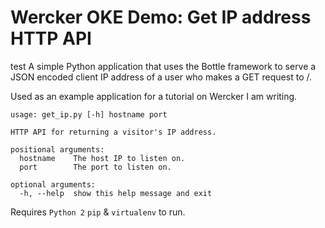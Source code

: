# Wercker OKE Demo: Get IP address HTTP API
test
A simple Python application that uses the Bottle framework to serve a JSON encoded client IP address of a user who makes a GET request to /.

Used as an example application for a tutorial on Wercker I am writing.

```
usage: get_ip.py [-h] hostname port

HTTP API for returning a visitor's IP address.

positional arguments:
  hostname    The host IP to listen on.
  port        The port to listen on.

optional arguments:
  -h, --help  show this help message and exit
```

Requires `Python 2` `pip` & `virtualenv` to run.

